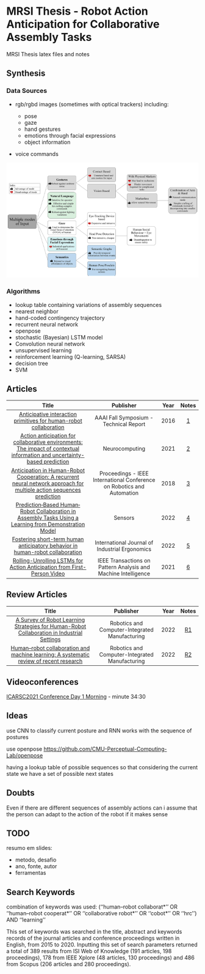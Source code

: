 # MRSI Thesis - Robot Action Anticipation for Collaborative Assembly Tasks

MRSI Thesis latex files and notes

## Synthesis

### Data Sources

- rgb/rgbd images (sometimes with optical trackers) including:
    - pose
    - gaze
    - hand gestures
    - emotions through facial expressions
    - object information

- voice commands

![Modes of Input](interaction.PNG)

### Algorithms

- lookup table containing variations of assembly sequences
- nearest neighbor
- hand-coded contingency trajectory
- recurrent neural network
- openpose
- stochastic (Bayesian) LSTM model
- Convolution neural network
- unsupervised learning
- reinforcement learning (Q-learning, SARSA)
- decision tree
- SVM

## Articles

| Title | Publisher | Year | Notes
| :----: | :----: | :----: | :----: |
| [Anticipative interaction primitives for human-robot collaboration]() | AAAI Fall Symposium - Technical Report | 2016 | [1](./articles/1.md)
| [Action anticipation for collaborative environments: The impact of contextual information and uncertainty-based prediction]() | Neurocomputing | 2021 | [2](./articles/2.md)
| [Anticipation in Human-Robot Cooperation: A recurrent neural network approach for multiple action sequences prediction](https://deepai.org/publication/anticipation-in-human-robot-cooperation-a-recurrent-neural-network-approach-for-multiple-action-sequences-prediction) | Proceedings - IEEE International Conference on Robotics and Automation | 2018 | [3](./articles/3.md)
| [Prediction‐Based Human‐Robot Collaboration in Assembly Tasks Using a Learning from Demonstration Model]() | Sensors | 2022 | [4](./articles/4.md)
| [Fostering short-term human anticipatory behavior in human-robot collaboration](https://www.sciencedirect.com/science/article/pii/S0169814121001591) | International Journal of Industrial Ergonomics | 2022 | [5](./articles/5.md)
| [Rolling-Unrolling LSTMs for Action Anticipation from First-Person Video](https://ieeexplore.ieee.org/document/9088213) | IEEE Transactions on Pattern Analysis and Machine Intelligence | 2021 | [6](./articles/6.md)

## Review Articles

| Title | Publisher | Year | Notes
| :----: | :----: | :----: | :----: |
| [A Survey of Robot Learning Strategies for Human-Robot Collaboration in Industrial Settings]() | Robotics and Computer-Integrated Manufacturing | 2022 | [R1](./articles/R1.md)
| [Human–robot collaboration and machine learning: A systematic review of recent research]() | Robotics and Computer-Integrated Manufacturing | 2022 | [R2](./articles/R2.md)

## Videoconferences

[ICARSC2021 Conference Day 1 Morning](https://www.youtube.com/watch?v=cvsTZbZak-M) - minute 34:30

## Ideas

use CNN to classify current posture and RNN works with the sequence of postures

use openpose
https://github.com/CMU-Perceptual-Computing-Lab/openpose

having a lookup table of possible sequences so that considering the current state we have a set of possible next states

## Doubts

Even if there are different sequences of assembly actions can i assume that the person can adapt to the action of the robot if it makes sense

## TODO
resumo em slides:
- metodo, desafio
- ano, fonte, autor
- ferramentas


## Search Keywords

combination of keywords was used: (‘‘human–robot
collaborat*’’ OR ‘‘human–robot cooperat*’’ OR ‘‘collaborative robot*’’
OR ‘‘cobot*’’ OR ‘‘hrc’’) AND ‘‘learning’’

This set of keywords
was searched in the title, abstract and keywords records of the journal
articles and conference proceedings written in English, from 2015 to
2020.
Inputting this set of search parameters returned a total of 389 results
from ISI Web of Knowledge (191 articles, 198 proceedings), 178 from
IEEE Xplore (48 articles, 130 proceedings) and 486 from Scopus (206
articles and 280 proceedings).